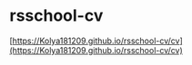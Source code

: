 # rsschool-cv
<!-- a href="http://Kolya181209.github.io/rsschool-cv/gh-page/cv.md">http://Kolya181209.github.io/rsschool-cv/cv</a -->
[https://Kolya181209.github.io/rsschool-cv/cv](https://Kolya181209.github.io/rsschool-cv/cv)

